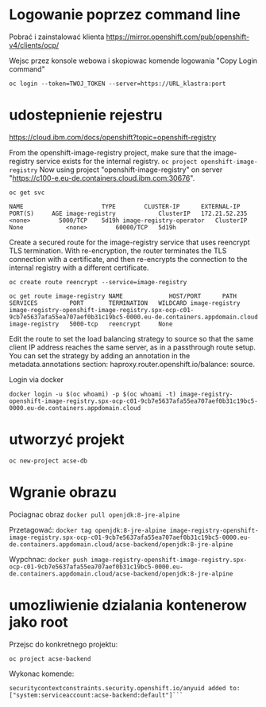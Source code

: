 # Logowanie poprzez command line

Pobrać i zainstalować klienta
https://mirror.openshift.com/pub/openshift-v4/clients/ocp/

Wejsc przez konsole webowa i skopiowac komende logowania "Copy Login command"

`oc login --token=TWOJ_TOKEN --server=https://URL_klastra:port`


# udostepnienie rejestru
https://cloud.ibm.com/docs/openshift?topic=openshift-registry

From the openshift-image-registry project, make sure that the image-registry service exists for the internal registry.
`oc project openshift-image-registry`
Now using project "openshift-image-registry" on server "https://c100-e.eu-de.containers.cloud.ibm.com:30676".

`oc get svc`

`NAME                      TYPE        CLUSTER-IP      EXTERNAL-IP   PORT(S)     AGE
image-registry            ClusterIP   172.21.52.235   <none>        5000/TCP    5d19h
image-registry-operator   ClusterIP   None            <none>        60000/TCP   5d19h`

Create a secured route for the image-registry service that uses reencrypt TLS termination. With re-encryption, the router terminates the TLS connection with a certificate, and then re-encrypts the connection to the internal registry with a different certificate. 

`oc create route reencrypt --service=image-registry`


`oc get route image-registry
NAME             HOST/PORT      PATH   SERVICES         PORT       TERMINATION   WILDCARD
image-registry   image-registry-openshift-image-registry.spx-ocp-c01-9cb7e5637afa55ea707aef0b31c19bc5-0000.eu-de.containers.appdomain.cloud          image-registry   5000-tcp   reencrypt     None`

Edit the route to set the load balancing strategy to source so that the same client IP address reaches the same server, as in a passthrough route setup. You can set the strategy by adding an annotation in the metadata.annotations section: haproxy.router.openshift.io/balance: source.

Login via docker

`docker login -u $(oc whoami) -p $(oc whoami -t) image-registry-openshift-image-registry.spx-ocp-c01-9cb7e5637afa55ea707aef0b31c19bc5-0000.eu-de.containers.appdomain.cloud`

# utworzyć projekt

`oc new-project acse-db`

# Wgranie obrazu
Pociagnac obraz
`docker pull openjdk:8-jre-alpine`

Przetagować:
`docker tag openjdk:8-jre-alpine image-registry-openshift-image-registry.spx-ocp-c01-9cb7e5637afa55ea707aef0b31c19bc5-0000.eu-de.containers.appdomain.cloud/acse-backend/openjdk:8-jre-alpine`

Wypchnac:
`docker push image-registry-openshift-image-registry.spx-ocp-c01-9cb7e5637afa55ea707aef0b31c19bc5-0000.eu-de.containers.appdomain.cloud/acse-backend/openjdk:8-jre-alpine`


# umozliwienie dzialania kontenerow jako root
Przejsc do konkretnego projektu:

`oc project acse-backend`

Wykonac komende:

```oc adm policy add-scc-to-user anyuid -z default
securitycontextconstraints.security.openshift.io/anyuid added to: ["system:serviceaccount:acse-backend:default"]```

